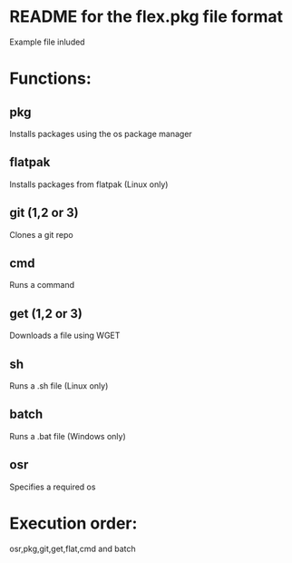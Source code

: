 # README for the flex.pkg file format
Example file inluded

# Functions:
## pkg
Installs packages using the os package manager
## flatpak
Installs packages from flatpak (Linux only)
## git (1,2 or 3)
Clones a git repo
## cmd
Runs a command
## get (1,2 or 3)
Downloads a file using WGET
## sh
Runs a .sh file (Linux only)
## batch
Runs a .bat file (Windows only)
## osr
Specifies a required os

# Execution order:
osr,pkg,git,get,flat,cmd and batch